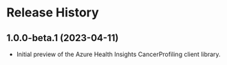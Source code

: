 # Release History

## 1.0.0-beta.1 (2023-04-11)

- Initial preview of the Azure Health Insights CancerProfiling client library.
